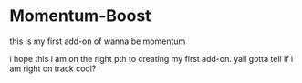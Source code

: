 # Momentum-Boost
this is my first add-on of wanna be momentum

i hope this i am on the right pth to creating my first add-on. yall gotta tell if i am right on track cool?
